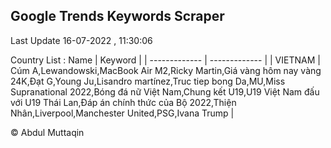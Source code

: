 

## Google Trends Keywords Scraper 
 
Last Update 16-07-2022 , 11:30:06

Country List :
 Name  | Keyword |
| ------------- | ------------- |
| VIETNAM | Cúm A,Lewandowski,MacBook Air M2,Ricky Martin,Giá vàng hôm nay vàng 24K,Đạt G,Young Ju,Lisandro martínez,Truc tiep bong Da,MU,Miss Supranational 2022,Bóng đá nữ Việt Nam,Chung kết U19,U19 Việt Nam đấu với U19 Thái Lan,Đáp án chính thức của Bộ 2022,Thiện Nhân,Liverpool,Manchester United,PSG,Ivana Trump |



© Abdul Muttaqin 
